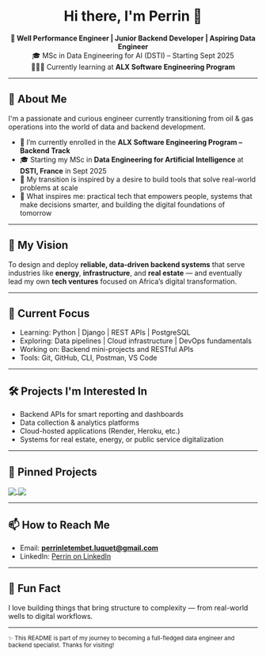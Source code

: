<!-- GitHub Profile README Template for Perrin Letembet-Luquet -->

<h1 align="center">Hi there, I'm Perrin 👋</h1>

<p align="center">
  <strong>🚀 Well Performance Engineer | Junior Backend Developer | Aspiring Data Engineer</strong><br>
  🎓 MSc in Data Engineering for AI (DSTI) – Starting Sept 2025<br>
  🧑🏾‍💻 Currently learning at <strong>ALX Software Engineering Program</strong>
</p>

---

## 🌱 About Me

I'm a passionate and curious engineer currently transitioning from oil & gas operations into the world of data and backend development.

- 🔧 I’m currently enrolled in the **ALX Software Engineering Program – Backend Track**
- 🎓 Starting my MSc in **Data Engineering for Artificial Intelligence** at **DSTI, France** in Sept 2025
- 🔄 My transition is inspired by a desire to build tools that solve real-world problems at scale
- 🧠 What inspires me: practical tech that empowers people, systems that make decisions smarter, and building the digital foundations of tomorrow

---

## 🎯 My Vision

To design and deploy **reliable, data-driven backend systems** that serve industries like **energy**, **infrastructure**, and **real estate** — and eventually lead my own **tech ventures** focused on Africa’s digital transformation.

---

## 💼 Current Focus

- Learning: Python | Django | REST APIs | PostgreSQL
- Exploring: Data pipelines | Cloud infrastructure | DevOps fundamentals
- Working on: Backend mini-projects and RESTful APIs
- Tools: Git, GitHub, CLI, Postman, VS Code

---

## 🛠 Projects I'm Interested In

- Backend APIs for smart reporting and dashboards
- Data collection & analytics platforms
- Cloud-hosted applications (Render, Heroku, etc.)
- Systems for real estate, energy, or public service digitalization

---

## 📌 Pinned Projects

<!-- Showcase your top repositories here -->

<a href="https://github.com/yourusername/real-estate-platform">
  <img align="center" src="https://github-readme-stats.vercel.app/api/pin/?username=yourusername&repo=real-estate-platform" />
</a>

<a href="https://github.com/yourusername/yourproject2">
  <img align="center" src="https://github-readme-stats.vercel.app/api/pin/?username=yourusername&repo=yourproject2" />
</a>

---

## 📫 How to Reach Me

- Email: <strong>perrinletembet.luquet@gmail.com</strong>
- LinkedIn: <a href="https://www.linkedin.com/in/perrin-letembet-luquet-559647101">Perrin on LinkedIn</a>

---

## 🧠 Fun Fact

I love building things that bring structure to complexity — from real-world wells to digital workflows.

---

<sub>✨ This README is part of my journey to becoming a full-fledged data engineer and backend specialist. Thanks for visiting!</sub>
